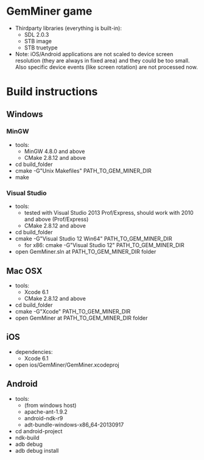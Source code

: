 # GemMiner game

* Thirdparty libraries (everything is built-in):
    * SDL 2.0.3
    * STB image
    * STB truetype
* Note: iOS/Android applications are not scaled to device screen resolution (they are always in fixed area) and they could be too small. Also specific device events (like screen rotation) are not processed now.

# Build instructions
## Windows
### MinGW

* tools:
    * MinGW 4.8.0 and above
    * CMake 2.8.12 and above
* cd build_folder
* cmake -G"Unix Makefiles" PATH_TO_GEM_MINER_DIR
* make

### Visual Studio

* tools:
    * tested with Visual Studio 2013 Prof/Express, should work with 2010 and above (Prof/Express)
    * CMake 2.8.12 and above
* cd build_folder
* cmake -G"Visual Studio 12 Win64" PATH_TO_GEM_MINER_DIR
    * for x86: cmake -G"Visual Studio 12" PATH_TO_GEM_MINER_DIR
* open GemMiner.sln at PATH_TO_GEM_MINER_DIR folder

## Mac OSX

* tools:
    * Xcode 6.1
    * CMake 2.8.12 and above
* cd build_folder
* cmake -G"Xcode" PATH_TO_GEM_MINER_DIR
* open GemMiner at PATH_TO_GEM_MINER_DIR folder

## iOS

* dependencies:
    * Xcode 6.1
* open ios/GemMiner/GemMiner.xcodeproj

## Android

* tools:
    * (from windows host)
    * apache-ant-1.9.2
    * android-ndk-r9
    * adt-bundle-windows-x86_64-20130917
* cd android-project
* ndk-build
* adb debug
* adb debug install
